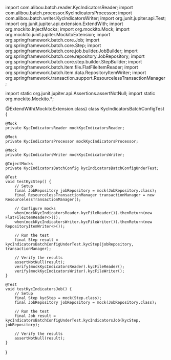 import com.alibou.batch.reader.KycIndicatorsReader;
import com.alibou.batch.processor.KycIndicatorsProcessor;
import com.alibou.batch.writer.KycIndicatorsWriter;
import org.junit.jupiter.api.Test;
import org.junit.jupiter.api.extension.ExtendWith;
import org.mockito.InjectMocks;
import org.mockito.Mock;
import org.mockito.junit.jupiter.MockitoExtension;
import org.springframework.batch.core.Job;
import org.springframework.batch.core.Step;
import org.springframework.batch.core.job.builder.JobBuilder;
import org.springframework.batch.core.repository.JobRepository;
import org.springframework.batch.core.step.builder.StepBuilder;
import org.springframework.batch.item.file.FlatFileItemReader;
import org.springframework.batch.item.data.RepositoryItemWriter;
import org.springframework.transaction.support.ResourcelessTransactionManager;

import static org.junit.jupiter.api.Assertions.assertNotNull;
import static org.mockito.Mockito.*;

@ExtendWith(MockitoExtension.class)
class KycIndicatorsBatchConfigTest {

    @Mock
    private KycIndicatorsReader mockKycIndicatorsReader;

    @Mock
    private KycIndicatorsProcessor mockKycIndicatorsProcessor;

    @Mock
    private KycIndicatorsWriter mockKycIndicatorsWriter;

    @InjectMocks
    private KycIndicatorsBatchConfig kycIndicatorsBatchConfigUnderTest;

    @Test
    void testKycStep() {
        // Setup
        final JobRepository jobRepository = mock(JobRepository.class);
        final ResourcelessTransactionManager transactionManager = new ResourcelessTransactionManager();

        // Configure mocks
        when(mockKycIndicatorsReader.kycFileReader()).thenReturn(new FlatFileItemReader<>());
        when(mockKycIndicatorsWriter.kycFileWriter()).thenReturn(new RepositoryItemWriter<>());

        // Run the test
        final Step result = kycIndicatorsBatchConfigUnderTest.kycStep(jobRepository, transactionManager);

        // Verify the results
        assertNotNull(result);
        verify(mockKycIndicatorsReader).kycFileReader();
        verify(mockKycIndicatorsWriter).kycFileWriter();
    }

    @Test
    void testKycIndicatorsJob() {
        // Setup
        final Step kycStep = mock(Step.class);
        final JobRepository jobRepository = mock(JobRepository.class);

        // Run the test
        final Job result = kycIndicatorsBatchConfigUnderTest.kycIndicatorsJob(kycStep, jobRepository);

        // Verify the results
        assertNotNull(result);
    }
}
